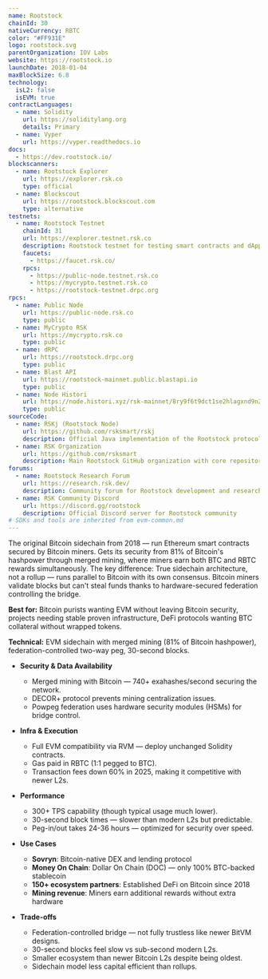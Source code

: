 ```yaml
---
name: Rootstock
chainId: 30
nativeCurrency: RBTC
color: "#FF931E"
logo: rootstock.svg
parentOrganization: IOV Labs
website: https://rootstock.io
launchDate: 2018-01-04
maxBlockSize: 6.8
technology:
  isL2: false
  isEVM: true
contractLanguages:
  - name: Solidity
    url: https://soliditylang.org
    details: Primary
  - name: Vyper
    url: https://vyper.readthedocs.io
docs:
  - https://dev.rootstock.io/
blockscanners:
  - name: Rootstock Explorer
    url: https://explorer.rsk.co
    type: official
  - name: Blockscout
    url: https://rootstock.blockscout.com
    type: alternative
testnets:
  - name: Rootstock Testnet
    chainId: 31
    url: https://explorer.testnet.rsk.co
    description: Rootstock testnet for testing smart contracts and dApps on Bitcoin-merged mining architecture.
    faucets:
      - https://faucet.rsk.co/
    rpcs:
      - https://public-node.testnet.rsk.co
      - https://mycrypto.testnet.rsk.co
      - https://rootstock-testnet.drpc.org
rpcs:
  - name: Public Node
    url: https://public-node.rsk.co
    type: public
  - name: MyCrypto RSK
    url: https://mycrypto.rsk.co
    type: public
  - name: dRPC
    url: https://rootstock.drpc.org
    type: public
  - name: Blast API
    url: https://rootstock-mainnet.public.blastapi.io
    type: public
  - name: Node Histori
    url: https://node.histori.xyz/rsk-mainnet/8ry9f6t9dct1se2hlagxnd9n2a
    type: public
sourceCode:
  - name: RSKj (Rootstock Node)
    url: https://github.com/rsksmart/rskj
    description: Official Java implementation of the Rootstock protocol
  - name: RSK Organization
    url: https://github.com/rsksmart
    description: Main Rootstock GitHub organization with core repositories
forums:
  - name: Rootstock Research Forum
    url: https://research.rsk.dev/
    description: Community forum for Rootstock development and research discussions
  - name: RSK Community Discord
    url: https://discord.gg/rootstock
    description: Official Discord server for Rootstock community
# SDKs and tools are inherited from evm-common.md
---
```


The original Bitcoin sidechain from 2018 — run Ethereum smart contracts secured by Bitcoin miners. Gets its security from 81% of Bitcoin's hashpower through merged mining, where miners earn both BTC and RBTC rewards simultaneously.
The key difference: True sidechain architecture, not a rollup — runs parallel to Bitcoin with its own consensus. Bitcoin miners validate blocks but can't steal funds thanks to hardware-secured federation controlling the bridge.

**Best for:** Bitcoin purists wanting EVM without leaving Bitcoin security, projects needing stable proven infrastructure, DeFi protocols wanting BTC collateral without wrapped tokens.

**Technical:** EVM sidechain with merged mining (81% of Bitcoin hashpower), federation-controlled two-way peg, 30-second blocks.

- **Security & Data Availability**
  - Merged mining with Bitcoin — 740+ exahashes/second securing the network.
  - DECOR+ protocol prevents mining centralization issues.
  - Powpeg federation uses hardware security modules (HSMs) for bridge control.

- **Infra & Execution**
  - Full EVM compatibility via RVM — deploy unchanged Solidity contracts.
  - Gas paid in RBTC (1:1 pegged to BTC).
  - Transaction fees down 60% in 2025, making it competitive with newer L2s.

- **Performance**
  - 300+ TPS capability (though typical usage much lower).
  - 30-second block times — slower than modern L2s but predictable.
  - Peg-in/out takes 24-36 hours — optimized for security over speed.

- **Use Cases**
  - **Sovryn**: Bitcoin-native DEX and lending protocol
  - **Money On Chain**: Dollar On Chain (DOC) — only 100% BTC-backed stablecoin
  - **150+ ecosystem partners**: Established DeFi on Bitcoin since 2018
  - **Mining revenue**: Miners earn additional rewards without extra hardware

- **Trade-offs**
  - Federation-controlled bridge — not fully trustless like newer BitVM designs.
  - 30-second blocks feel slow vs sub-second modern L2s.
  - Smaller ecosystem than newer Bitcoin L2s despite being oldest.
  - Sidechain model less capital efficient than rollups.
